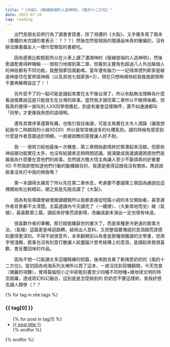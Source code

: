 ```yaml
---
title: "《大裂》、《廢線彼端的人造神明》、《風的十二方位》"
date: 2023-07-10
tag: reading
---
```


>>

　　出門見朋友前例行為了讀書會買書，除了胡遷的《大裂》，又手癢多買了兩本（書櫃的未完讀的書表示：？？？）然後忽然發現我的閱讀品味真的蠻偏的，沒有辦法像書蟲友人一樣什麼類型的書都吃。

　　因為感覺比較輕鬆所以在火車上讀了瀟湘神的《廢線彼端的人造神明》，然後愈讀愈覺得幹賭輸⋯⋯很努力地撐到第二章，但看到主要角色超過八人外加每個人的神祇都有不同功能，我整個夢回風動鳴，當年還有腦力一一記得席德列斯家是破虛神座住在愛修諾神殿（以及其他七個家族*3），現在只想吶喊快給我推進劇情啊不要再解釋設定了！！

　　另外受不了的一點可能是讀起來實在太不像台灣了，所以有點無法理解為什麼看過推薦說這是只能發生在台灣的故事。當然我才讀完第二章所以不曉得後續，但我真的覺得一直叫別人XX同學很尷尬，到底有誰會這樣稱呼，還不如通通都叫「同學」才更像我熟悉的語境啊。

　　還有其實序章還算有趣，也吸引我往後讀，可是主角實在太令人煩躁（讓我想起我中二時期寫的小說XDDD）所以我常常被過多的吐槽氣到。讀的時候有感受到什麼是作者意圖過於明顯，一直被說教的感覺讓人好不耐。

　　我⋯⋯很努力給他最後一次機會，第三章開始劇情終於緊湊起來沒錯，但那些神祇跟功能實在太多，也沒有給讀者足夠時間認識，就演變成我邊讀邊困惑他們是誰我為什麼要在意他們的故事。忽然就大徹大悟主角讓人至少不厭煩真的好重要XD 不然我即使知道他們行動的動機跟目的，我還是覺得這跟我沒有關係，應該說故事沒有打中我的興致嗎？

　　第一本讀得太痛苦了所以先在第二章休息，考慮要不要讀第三章因為據說從這裡開始有比較精彩。總之我是先跑去讀了《大裂》。

　　因為有些導讀會破壞閱讀體驗所以我都直接從短篇小說的本文開始看，甚至連作者背景都不太清楚。五篇選讀內今天讀完了〈一縷煙〉、〈大象席地而坐〉跟〈氣槍〉，最喜歡第三篇，讀起來好像荒謬劇場，改編成劇本演出一定也很有味道。

　　很喜歡作者的筆觸，那已經脫離厭世的層次了，而是某種更冷更遠的敘事方法，〈氣槍〉這篇更是峰迴路轉，結局出人意料，又把整個要傳遞的意涵跟荒謬感刻畫得更深刻。不得不說很意外，本來翻開前以為會是那種很難讀的文學書，但用字很淺顯，敘事也沒有刻意打散讓人絞盡腦汁思考結構上的意涵，是讀起來我很喜歡、會反覆回味的作品。

　　因為不想一口氣讀太多這種精練的短篇，後來跑去看了勒瑰恩奶奶的《風的十二方位》。當初因為地海系列太棒所以買了這本，一直沒找到契機翻開，今天完食〈珊麗的項鍊〉，覺得篇幅短小之中卻能刻畫至少四種不同物種+跟地球文明的時空跳躍，達成奇幻科幻融合，這到底是怎麼辦到的  奶奶您不要這樣欸，害我好想去讀人類學（？？

>>

{% for tag in site.tags %}
  <h3>{{ tag[0] }}</h3>
  <ul>
    {% for post in tag[1] %}
      <li><a href="{{ post.url | relative_url }}">{{ post.title }}</a></li>
    {% endfor %}
  </ul>
{% endfor %}
